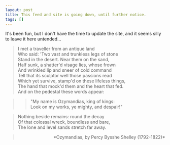```yaml
---
layout: post
title: This feed and site is going down, until further notice.
tags: []
---
```

It's been fun, but I don't have the time to update the site, and it seems silly to leave it here untended...

> I met a traveller from an antique land  
> Who said: 'Two vast and trunkless legs of stone  
> Stand in the desert. Near them on the sand,  
> Half sunk, a shatter'd visage lies, whose frown  
> And wrinkled lip and sneer of cold command  
> Tell that its sculptor well those passions read  
> Which yet survive, stamp'd on these lifeless things,  
> The hand that mock'd them and the heart that fed.  
> And on the pedestal these words appear:

> > "My name is Ozymandias, king of kings:  
> > Look on my works, ye mighty, and despair!"

> Nothing beside remains: round the decay  
> Of that colossal wreck, boundless and bare,  
> The lone and level sands stretch far away.  

> <p style="text-align: right;">*Ozymandias, by Percy Bysshe Shelley (1792-1822)*</p>
